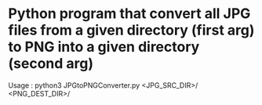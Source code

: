 # Python program that convert all JPG files from a given directory (first arg) to PNG into a given directory (second arg)

Usage : python3 JPGtoPNGConverter.py <JPG_SRC_DIR>/ <PNG_DEST_DIR>/

